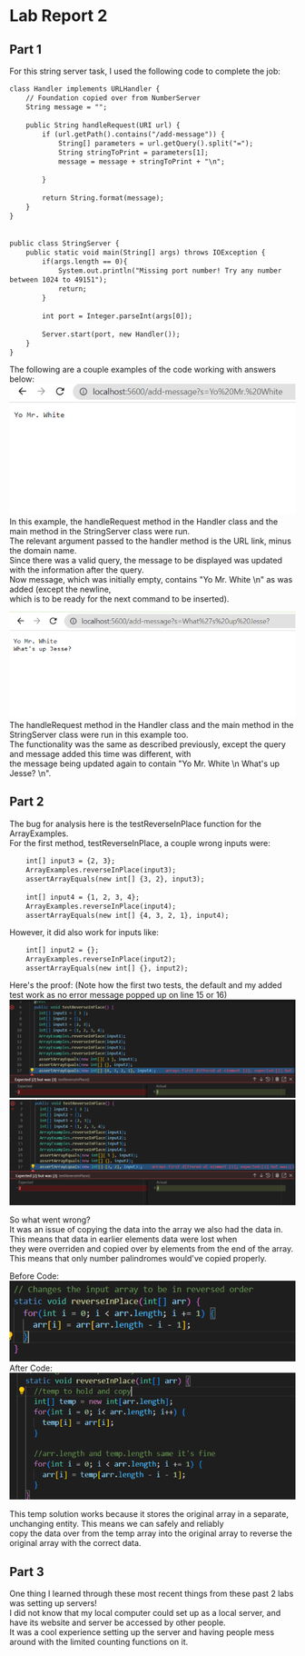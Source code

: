 # Lab Report 2  
  
## Part 1  
For this string server task, I used the following code to complete the job:  
```  
class Handler implements URLHandler {
    // Foundation copied over from NumberServer
    String message = "";

    public String handleRequest(URI url) {
        if (url.getPath().contains("/add-message")) {
            String[] parameters = url.getQuery().split("=");
            String stringToPrint = parameters[1];
            message = message + stringToPrint + "\n";

        } 
        
        return String.format(message);
    }
}


public class StringServer {
    public static void main(String[] args) throws IOException {
        if(args.length == 0){
            System.out.println("Missing port number! Try any number between 1024 to 49151");
            return;
        }

        int port = Integer.parseInt(args[0]);

        Server.start(port, new Handler());
    }
}
```  
  
The following are a couple examples of the code working with answers below:  
![Image](StringServerExample1.PNG)  
In this example, the handleRequest method in the Handler class and the main method in the StringServer class were run.  
The relevant argument passed to the handler method is the URL link, minus the domain name.  
Since there was a valid query, the message to be displayed was updated with the information after the query.  
Now message, which was initially empty, contains "Yo Mr. White \n" as was added (except the newline,  
which is to be ready for the next command to be inserted).  
  
![Image](StringServerExample2.PNG)  
The handleRequest method in the Handler class and the main method in the StringServer class were run in this example too.  
The functionality was the same as described previously, except the query and message added this time was different, with  
the message being updated again to contain "Yo Mr. White \n What's up Jesse? \n".

## Part 2  
The bug for analysis here is the testReverseInPlace function for the ArrayExamples.  
For the first method, testReverseInPlace, a couple wrong inputs were:  
```
    int[] input3 = {2, 3};  
    ArrayExamples.reverseInPlace(input3);  
    assertArrayEquals(new int[] {3, 2}, input3);  
      
    int[] input4 = {1, 2, 3, 4};
    ArrayExamples.reverseInPlace(input4);
    assertArrayEquals(new int[] {4, 3, 2, 1}, input4);
```  
However, it did also work for inputs like:  
```
    int[] input2 = {};
    ArrayExamples.reverseInPlace(input2);
    assertArrayEquals(new int[] {}, input2);
```  
Here's the proof: (Note how the first two tests, the default and my added test work as no error message popped up on line 15 or 16)    
![Image](testReverseInPlaceFailure1.PNG)  
![Image](testReverseInPlaceFailure2.PNG)    

So what went wrong?  
It was an issue of copying the data into the array we also had the data in. This means that data in earlier elements data were lost when  
they were overriden and copied over by elements from the end of the array. This means that only number palindromes would've copied properly.  

Before Code:  
![Image](testReverseInPlaceBefore.PNG)  
After Code:  
![Image](testReverseInPlaceAfter.PNG)  

This temp solution works because it stores the original array in a separate, unchanging entity. This means we can safely and reliably  
copy the data over from the temp array into the original array to reverse the original array with the correct data.  
  
## Part 3  
One thing I learned through these most recent things from these past 2 labs was setting up servers!  
I did not know that my local computer could set up as a local server, and have its website and server be accessed by other people.  
It was a cool experience setting up the server and having people mess around with the limited counting functions on it.
